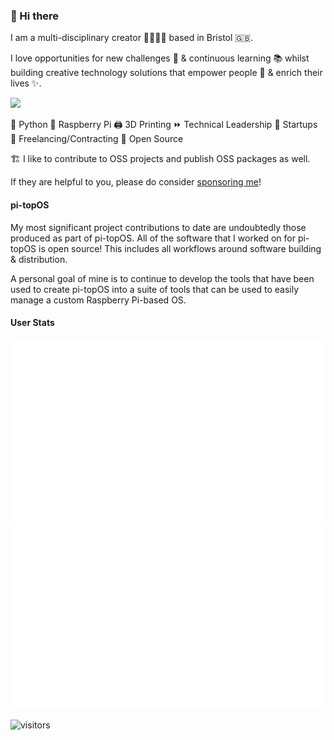 ### 👋 Hi there

I am a multi-disciplinary creator 👨‍🎨👷‍♂️ based in Bristol 🇬🇧.

I love opportunities for new challenges 💪 & continuous learning 📚 whilst building creative technology solutions that empower people 🌱 & enrich their lives ✨.

![](https://i.giphy.com/media/qgQUggAC3Pfv687qPC/giphy.webp)

🐍 Python
🥧 Raspberry Pi
🖨 3D Printing
⏩ Technical Leadership
🌱 Startups
📝 Freelancing/Contracting
📖 Open Source

🏗️ I like to contribute to OSS projects and publish OSS packages as well.

If they are helpful to you, please do consider [sponsoring me](https://github.com/sponsors/m-roberts)!

#### pi-topOS

My most significant project contributions to date are undoubtedly those produced as part of pi-topOS. All of the software that I worked on for pi-topOS is open source! This includes all workflows around software building & distribution.

A personal goal of mine is to continue to develop the tools that have been used to create pi-topOS into a suite of tools that can be used to easily manage a custom Raspberry Pi-based OS.

#### User Stats
![](https://raw.githubusercontent.com/m-roberts/github-stats/master/generated/overview.svg) ![](https://raw.githubusercontent.com/m-roberts/github-stats/master/generated/languages.svg)

![visitors](https://visitor-badge.glitch.me/badge?page_id=m-roberts.profile_readme)
